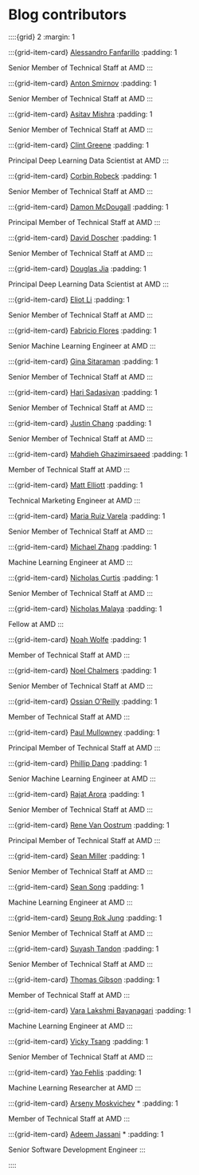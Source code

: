 <head>
  <meta charset="UTF-8">
  <meta name="description" content="Contributor biographies">
  <meta name="keywords" content="AMD GPU, MI300, MI250, ROCm, blog, contributor, blog author">
</head>

# Blog contributors

::::{grid} 2
:margin: 1

:::{grid-item-card} [Alessandro Fanfarillo](./authors/alessandro-fanfarillo.md)
:padding: 1

Senior Member of Technical Staff at AMD
:::

:::{grid-item-card} [Anton Smirnov](./authors/anton-smirnov.md)
:padding: 1

Senior Member of Technical Staff at AMD
:::

:::{grid-item-card} [Asitav Mishra](./authors/asitav-mishra.md)
:padding: 1

Senior Member of Technical Staff at AMD
:::

:::{grid-item-card} [Clint Greene](./authors/clint-greene.md)
:padding: 1

Principal Deep Learning Data Scientist at AMD
:::

:::{grid-item-card} [Corbin Robeck](./authors/corbin-robeck.md)
:padding: 1

Senior Member of Technical Staff at AMD
:::

:::{grid-item-card} [Damon McDougall](./authors/damon-mcdougall.md)
:padding: 1

Principal Member of Technical Staff at AMD
:::

:::{grid-item-card} [David Doscher](./authors/david-doscher.md)
:padding: 1

Senior Member of Technical Staff at AMD
:::

:::{grid-item-card} [Douglas Jia](./authors/douglas-jia.md)
:padding: 1

Principal Deep Learning Data Scientist at AMD
:::

:::{grid-item-card} [Eliot Li](./authors/eliot-li.md)
:padding: 1

Senior Member of Technical Staff at AMD
:::

:::{grid-item-card} [Fabricio Flores](./authors/fabricio-flores.md)
:padding: 1

Senior Machine Learning Engineer at AMD
:::

:::{grid-item-card} [Gina Sitaraman](./authors/gina-sitaraman.md)
:padding: 1

Senior Member of Technical Staff at AMD
:::

:::{grid-item-card} [Hari Sadasivan](./authors/hari-sadasivan.md)
:padding: 1

Senior Member of Technical Staff at AMD
:::

:::{grid-item-card} [Justin Chang](./authors/justin-chang.md)
:padding: 1

Senior Member of Technical Staff at AMD
:::

:::{grid-item-card} [Mahdieh Ghazimirsaeed](./authors/mahdieh-ghazimirsaeed.md)
:padding: 1

Member of Technical Staff at AMD
:::

:::{grid-item-card} [Matt Elliott](./authors/matt-elliott.md)
:padding: 1

Technical Marketing Engineer at AMD
:::

:::{grid-item-card} [Maria Ruiz Varela](./authors/maria-ruiz-varela.md)
:padding: 1

Senior Member of Technical Staff at AMD
:::

:::{grid-item-card} [Michael Zhang](./authors/michael-zhang.md)
:padding: 1

Machine Learning Engineer at AMD
:::

:::{grid-item-card} [Nicholas Curtis](./authors/nicholas-curtis.md)
:padding: 1

Senior Member of Technical Staff at AMD
:::

:::{grid-item-card} [Nicholas Malaya](./authors/nicholas-malaya.md)
:padding: 1

Fellow at AMD
:::

:::{grid-item-card} [Noah Wolfe](./authors/noah-wolfe.md)
:padding: 1

Member of Technical Staff at AMD
:::

:::{grid-item-card} [Noel Chalmers](./authors/noel-chalmers.md)
:padding: 1

Senior Member of Technical Staff at AMD
:::

:::{grid-item-card} [Ossian O'Reilly](./authors/ossian-oreilly.md)
:padding: 1

Member of Technical Staff at AMD
:::

:::{grid-item-card} [Paul Mullowney](./authors/paul-mullowney.md)
:padding: 1

Principal Member of Technical Staff at AMD
:::

:::{grid-item-card} [Phillip Dang](./authors/phillip-dang.md)
:padding: 1

Senior Machine Learning Engineer at AMD
:::

:::{grid-item-card} [Rajat Arora](./authors/rajat-arora.md)
:padding: 1

Senior Member of Technical Staff at AMD
:::

:::{grid-item-card} [Rene Van Oostrum](./authors/rene-van-oostrum.md)
:padding: 1

Principal Member of Technical Staff at AMD
:::

:::{grid-item-card} [Sean Miller](./authors/sean-miller.md)
:padding: 1

Senior Member of Technical Staff at AMD
:::

:::{grid-item-card} [Sean Song](./authors/sean-song.md)
:padding: 1

Machine Learning Engineer at AMD
:::

:::{grid-item-card} [Seung Rok Jung](./authors/seung-rok-jung.md)
:padding: 1

Senior Member of Technical Staff at AMD
:::

:::{grid-item-card} [Suyash Tandon](./authors/suyash-tandon.md)
:padding: 1

Senior Member of Technical Staff at AMD
:::

:::{grid-item-card} [Thomas Gibson](./authors/thomas-gibson.md)
:padding: 1

Member of Technical Staff at AMD
:::

:::{grid-item-card} [Vara Lakshmi Bayanagari](./authors/vara-lakshmi-bayanagari.md)
:padding: 1

Machine Learning Engineer at AMD
:::

:::{grid-item-card} [Vicky Tsang](./authors/vicky-tsang.md)
:padding: 1

Senior Member of Technical Staff at AMD
:::

:::{grid-item-card} [Yao Fehlis](./authors/yao-fehlis.md)
:padding: 1

Machine Learning Researcher at AMD
:::

:::{grid-item-card} [Arseny Moskvichev](./authors/arseny-moskvichev.md) *
:padding: 1

Member of Technical Staff at AMD
:::

:::{grid-item-card} [Adeem Jassani](./authors/adeem-jassani.md) *
:padding: 1

Senior Software Development Engineer
:::

::::
